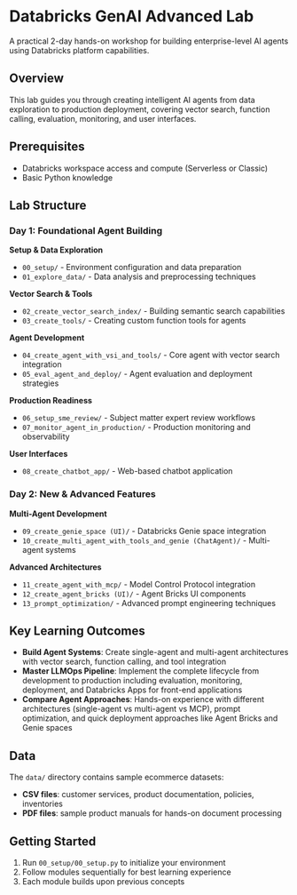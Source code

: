 # Databricks GenAI Advanced Lab

A practical 2-day hands-on workshop for building enterprise-level AI agents using Databricks platform capabilities.

## Overview

This lab guides you through creating intelligent AI agents from data exploration to production deployment, covering vector search, function calling, evaluation, monitoring, and user interfaces.

## Prerequisites

- Databricks workspace access and compute (Serverless or Classic)
- Basic Python knowledge

## Lab Structure

### Day 1: Foundational Agent Building

**Setup & Data Exploration**
- `00_setup/` - Environment configuration and data preparation
- `01_explore_data/` - Data analysis and preprocessing techniques

**Vector Search & Tools**
- `02_create_vector_search_index/` - Building semantic search capabilities
- `03_create_tools/` - Creating custom function tools for agents

**Agent Development**
- `04_create_agent_with_vsi_and_tools/` - Core agent with vector search integration
- `05_eval_agent_and_deploy/` - Agent evaluation and deployment strategies

**Production Readiness**
- `06_setup_sme_review/` - Subject matter expert review workflows
- `07_monitor_agent_in_production/` - Production monitoring and observability

**User Interfaces**
- `08_create_chatbot_app/` - Web-based chatbot application

### Day 2: New & Advanced Features

**Multi-Agent Development**
- `09_create_genie_space (UI)/` - Databricks Genie space integration
- `10_create_multi_agent_with_tools_and_genie (ChatAgent)/` - Multi-agent systems

**Advanced Architectures**
- `11_create_agent_with_mcp/` - Model Control Protocol integration
- `12_create_agent_bricks (UI)/` - Agent Bricks UI components
- `13_prompt_optimization/` - Advanced prompt engineering techniques

## Key Learning Outcomes

- **Build Agent Systems**: Create single-agent and multi-agent architectures with vector search, function calling, and tool integration
- **Master LLMOps Pipeline**: Implement the complete lifecycle from development to production including evaluation, monitoring, deployment, and Databricks Apps for front-end applications  
- **Compare Agent Approaches**: Hands-on experience with different architectures (single-agent vs multi-agent vs MCP), prompt optimization, and quick deployment approaches like Agent Bricks and Genie spaces

## Data

The `data/` directory contains sample ecommerce datasets:
- **CSV files**: customer services, product documentation, policies, inventories
- **PDF files**: sample product manuals for hands-on document processing

## Getting Started

1. Run `00_setup/00_setup.py` to initialize your environment
2. Follow modules sequentially for best learning experience
3. Each module builds upon previous concepts

